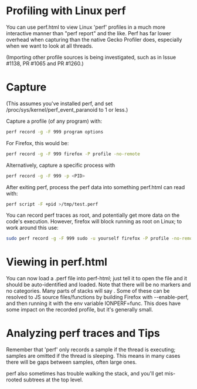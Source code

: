 # Profiling with Linux perf

You can use perf.html to view Linux 'perf' profiles in a much more interactive manner than "perf report" and the like.  Perf has far lower overhead when capturing than the native Gecko Profiler does, especially when we want to look at all threads.

(Importing other profile sources is being investigated, such as in Issue #1138, PR #1065 and PR #1260.)

# Capture
(This assumes you've installed perf, and set /proc/sys/kernel/perf_event_paranoid to 1 or less.)

Capture a profile (of any program) with:
```bash
perf record -g -F 999 program options
```
For Firefox, this would be:
```bash
perf record -g -F 999 firefox -P profile -no-remote
```

Alternatively, capture a specific process with
```bash
perf record -g -F 999 -p <PID>
```

After exiting perf, process the perf data into something perf.html can read with:
```bash
perf script -F +pid >/tmp/test.perf
```

You can record perf traces as root, and potentially get more data on the code's execution.  However, firefox will block running as root on Linux; to work around this use:
```bash
sudo perf record -g -F 999 sudo -u yourself firefox -P profile -no-remote
```

# Viewing in perf.html

You can now load a .perf file into perf-html; just tell it to open the file and it should be auto-identified and loaded.
Note that there will be no markers and no categories.  Many parts of stacks will say <Unknown>.  Some of these can be resolved to JS source files/functions by building Firefox with --enable-perf, and then running it with the env variable IONPERF=func.  This does have some impact on the recorded profile, but it's generally small.

# Analyzing perf traces and Tips

Remember that 'perf' only records a sample if the thread is executing; samples are omitted if the thread is sleeping.  This means in many cases there will be gaps between samples, often large ones.

perf also sometimes has trouble walking the stack, and you'll get mis-rooted subtrees at the top level.
